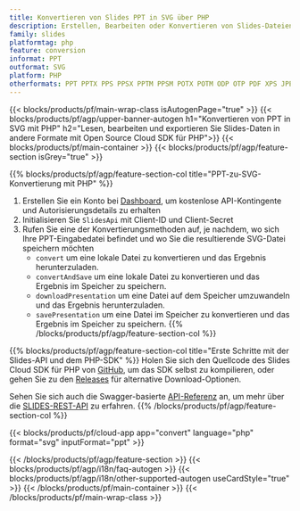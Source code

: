 ```yaml
---
title: Konvertieren von Slides PPT in SVG über PHP
description: Erstellen, Bearbeiten oder Konvertieren von Slides-Dateien mit REST API und Open Source PHP SDKSlides files with REST API & Open Source PHP SDK
family: slides
platformtag: php
feature: conversion
informat: PPT
outformat: SVG
platform: PHP
otherformats: PPT PPTX PPS PPSX PPTM PPSM POTX POTM ODP OTP PDF XPS JPEG PNG BMP TIFF HTML SWF HTML5 GIF XAML XML MD MPEG4
---
```


{{< blocks/products/pf/main-wrap-class isAutogenPage="true" >}}
{{< blocks/products/pf/agp/upper-banner-autogen h1="Konvertieren von PPT in SVG mit PHP" h2="Lesen, bearbeiten und exportieren Sie Slides-Daten in andere Formate mit Open Source Cloud SDK für PHP">}}
{{< blocks/products/pf/main-container >}}
{{< blocks/products/pf/agp/feature-section isGrey="true" >}}

{{% blocks/products/pf/agp/feature-section-col title="PPT-zu-SVG-Konvertierung mit PHP" %}}
1. Erstellen Sie ein Konto bei <a href="https://dashboard.aspose.cloud/">Dashboard</a>, um kostenlose API-Kontingente und Autorisierungsdetails zu erhalten
1. Initialisieren Sie ```SlidesApi``` mit Client-ID und Client-Secret
1. Rufen Sie eine der Konvertierungsmethoden auf, je nachdem, wo sich Ihre PPT-Eingabedatei befindet und wo Sie die resultierende SVG-Datei speichern möchten
    - ```convert``` um eine lokale Datei zu konvertieren und das Ergebnis herunterzuladen.
    - ```convertAndSave``` um eine lokale Datei zu konvertieren und das Ergebnis im Speicher zu speichern.
    - ```downloadPresentation``` um eine Datei auf dem Speicher umzuwandeln und das Ergebnis herunterzuladen.
    - ```savePresentation``` um eine Datei im Speicher zu konvertieren und das Ergebnis im Speicher zu speichern.
{{% /blocks/products/pf/agp/feature-section-col %}}

{{% blocks/products/pf/agp/feature-section-col title="Erste Schritte mit der Slides-API und dem PHP-SDK" %}}
Holen Sie sich den Quellcode des Slides Cloud SDK für PHP von [GitHub](https://github.com/aspose-slides-cloud/aspose-slides-cloud-php), um das SDK selbst zu kompilieren, oder gehen Sie zu den [Releases](https://releases.aspose.cloud/) für alternative Download-Optionen.

Sehen Sie sich auch die Swagger-basierte [API-Referenz](https://apireference.aspose.cloud/slides/) an, um mehr über die [SLIDES-REST-API](https://products.aspose.cloud/slides/curl/) zu erfahren.
{{% /blocks/products/pf/agp/feature-section-col %}}

{{< blocks/products/pf/cloud-app app="convert" language="php" format="svg" inputFormat="ppt" >}}

{{< /blocks/products/pf/agp/feature-section >}}
{{< blocks/products/pf/agp/i18n/faq-autogen >}}
{{< blocks/products/pf/agp/i18n/other-supported-autogen useCardStyle="true" >}}
{{< /blocks/products/pf/main-container >}}
{{< /blocks/products/pf/main-wrap-class >}}